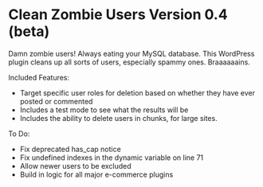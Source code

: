 Clean Zombie Users
Version 0.4 (beta)
==================

Damn zombie users! Always eating your MySQL database. This WordPress plugin cleans up all sorts of users, especially spammy ones. Braaaaaains. 

Included Features:

* Target specific user roles for deletion based on whether they have ever posted or commented
* Includes a test mode to see what the results will be
* Includes the ability to delete users in chunks, for large sites.

To Do:

* Fix deprecated has_cap notice
* Fix undefined indexes in the dynamic variable on line 71
* Allow newer users to be excluded
* Build in logic for all major e-commerce plugins
